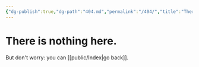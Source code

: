 ```yaml
---
{"dg-publish":true,"dg-path":"404.md","permalink":"/404/","title":"There is nothing here.","hide":true,"hideInGraph":true}
---
```


# There is nothing here.

But don't worry: you can [[public/Index\|go back]].
